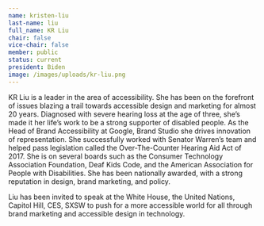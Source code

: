 ```yaml
---
name: kristen-liu
last-name: liu
full_name: KR Liu
chair: false
vice-chair: false
member: public
status: current
president: Biden
image: /images/uploads/kr-liu.png
---
```

KR Liu is a leader in the area of accessibility. She has been on the forefront of issues blazing a trail towards accessible design and marketing for almost 20 years. Diagnosed with severe hearing loss at the age of three, she’s made it her life’s work to be a strong supporter of disabled people. As the Head of Brand Accessibility at Google, Brand Studio she drives innovation of representation. She successfully worked with Senator Warren’s team and helped pass legislation called the Over-The-Counter Hearing Aid Act of 2017. She is on several boards such as the Consumer Technology Association Foundation, Deaf Kids Code, and the American Association for People with Disabilities. She has been nationally awarded, with a strong reputation in design, brand marketing, and policy.

Liu has been invited to speak at the White House, the United Nations, Capitol Hill, CES, SXSW to push for a more accessible world for all through brand marketing and accessible design in technology.
